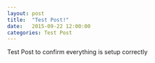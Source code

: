 ```yaml
---
layout: post
title:  "Test Post!"
date:   2015-09-22 12:00:00
categories: Test Post
---
```


Test Post to confirm everything is setup correctly